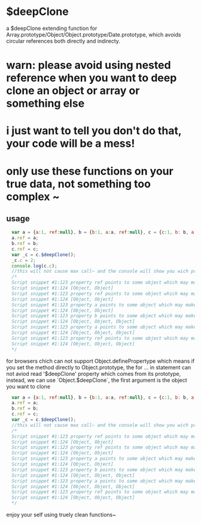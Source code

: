# $deepClone
a $deepClone extending function for Array.prototype/Object/Object.prototype/Date.prototype, which avoids circular references both directly and indirecty.


# warn: please avoid using nested reference when you want to deep clone an object or array or something else
# i just want to tell you don't do that, your code will be a mess! 
# only use these functions on your true data, not something too complex ~

## usage

```javascript
  var a = {a:1, ref:null}, b = {b:1, a:a, ref:null}, c = {c:1, b: b, a: a, ref: null};
  a.ref = a;
  b.ref = b;
  c.ref = c;
  var _c = c.$deepClone();
  _c.c = 2;
  console.log(c.c);
  //this will not cause max call~ and the console will show you wich property will cause the circular problem
  /*
  Script snippet #1:123 property ref points to some object which may make circular references.the visited objects will warn under this lineprototypeClone @ Script snippet #1:123prototypeClone @ Script snippet #1:116prototypeClone @ Script snippet #1:116(anonymous function) @ VM3931:5
  Script snippet #1:124 [Object, Object]
  Script snippet #1:123 property ref points to some object which may make circular references.the visited objects will warn under this lineprototypeClone @ Script snippet #1:123prototypeClone @ Script snippet #1:116(anonymous function) @ VM3931:5
  Script snippet #1:124 [Object, Object]
  Script snippet #1:123 property a points to some object which may make circular references.the visited objects will warn under this lineprototypeClone @ Script snippet #1:123(anonymous function) @ VM3931:5
  Script snippet #1:124 [Object, Object]
  Script snippet #1:123 property b points to some object which may make circular references.the visited objects will warn under this lineprototypeClone @ Script snippet #1:123prototypeClone @ Script snippet #1:116(anonymous function) @ VM3931:5
  Script snippet #1:124 [Object, Object, Object]
  Script snippet #1:123 property a points to some object which may make circular references.the visited objects will warn under this lineprototypeClone @ Script snippet #1:123prototypeClone @ Script snippet #1:116(anonymous function) @ VM3931:5
  Script snippet #1:124 [Object, Object, Object]
  Script snippet #1:123 property ref points to some object which may make circular references.the visited objects will warn under this lineprototypeClone @ Script snippet #1:123prototypeClone @ Script snippet #1:116(anonymous function) @ VM3931:5
  Script snippet #1:124 [Object, Object, Object]
  */
```

for browsers chich can not support Object.definePropertype which means if you set the method directly to Object.prototype, the for ... in statement can not aviod read '$deepClone' property which comes from its prototype, instead, we can use `Object.$deepClone`, the first argument is the object you want to clone

```javascript
  var a = {a:1, ref:null}, b = {b:1, a:a, ref:null}, c = {c:1, b: b, a: a, ref: null};
  a.ref = a;
  b.ref = b;
  c.ref = c;
  var _c = c.$deepClone();
  //this will not cause max call~ and the console will show you wich property will cause the circular problem
  /*
  Script snippet #1:123 property ref points to some object which may make circular references.the visited objects will warn under this lineprototypeClone @ Script snippet #1:123prototypeClone @ Script snippet #1:116prototypeClone @ Script snippet #1:116(anonymous function) @ VM3931:5
  Script snippet #1:124 [Object, Object]
  Script snippet #1:123 property ref points to some object which may make circular references.the visited objects will warn under this lineprototypeClone @ Script snippet #1:123prototypeClone @ Script snippet #1:116(anonymous function) @ VM3931:5
  Script snippet #1:124 [Object, Object]
  Script snippet #1:123 property a points to some object which may make circular references.the visited objects will warn under this lineprototypeClone @ Script snippet #1:123(anonymous function) @ VM3931:5
  Script snippet #1:124 [Object, Object]
  Script snippet #1:123 property b points to some object which may make circular references.the visited objects will warn under this lineprototypeClone @ Script snippet #1:123prototypeClone @ Script snippet #1:116(anonymous function) @ VM3931:5
  Script snippet #1:124 [Object, Object, Object]
  Script snippet #1:123 property a points to some object which may make circular references.the visited objects will warn under this lineprototypeClone @ Script snippet #1:123prototypeClone @ Script snippet #1:116(anonymous function) @ VM3931:5
  Script snippet #1:124 [Object, Object, Object]
  Script snippet #1:123 property ref points to some object which may make circular references.the visited objects will warn under this lineprototypeClone @ Script snippet #1:123prototypeClone @ Script snippet #1:116(anonymous function) @ VM3931:5
  Script snippet #1:124 [Object, Object, Object]
  */
```

enjoy your self using truely clean functions~

